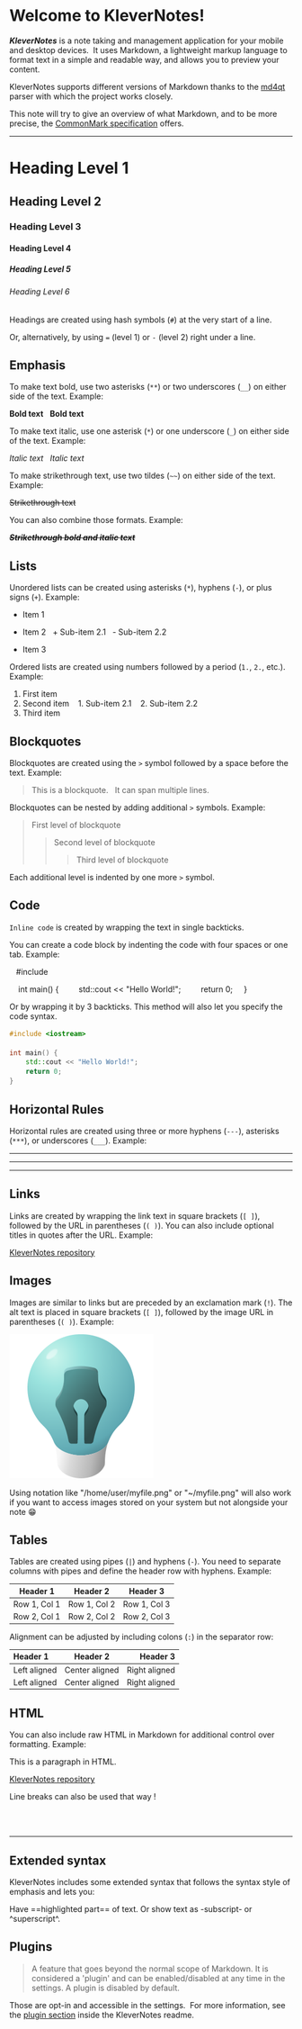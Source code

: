 # Welcome to KleverNotes!

__*KleverNotes*__ is a note taking and management application for your mobile and desktop devices. 
It uses Markdown, a lightweight markup language to format text in a simple and readable way, and allows you to preview your content.

KleverNotes supports different versions of Markdown thanks to the [md4qt](https://github.com/igormironchik/md4qt) parser with which the project works closely.

This note will try to give an overview of what Markdown, and to be more precise, the [CommonMark specification](https://commonmark.org/) offers.

* * *

# Heading Level 1
## Heading Level 2
### Heading Level 3
#### Heading Level 4
##### Heading Level 5
###### Heading Level 6

Headings are created using hash symbols (`#`) at the very start of a line.

Or, alternatively, by using `=` (level 1) or `-` (level 2) right under a line.


Emphasis
---

To make text bold, use two asterisks (`**`) or two underscores (`__`) on either side of the text. Example:

**Bold text**  
__Bold text__


To make text italic, use one asterisk (`*`) or one underscore (`_`) on either side of the text. Example:

*Italic text*  
_Italic text_

To make strikethrough text, use two tildes (`~~`) on either side of the text. Example:

~~Strikethrough text~~

You can also combine those formats. Example:

~~_**Strikethrough bold and italic text**_~~

Lists
---

Unordered lists can be created using asterisks (`*`), hyphens (`-`), or plus signs (`+`). Example:

* Item 1
- Item 2
  + Sub-item 2.1
  - Sub-item 2.2
* Item 3

Ordered lists are created using numbers followed by a period (`1.`, `2.`, etc.). Example:

1. First item
2. Second item
   1. Sub-item 2.1
   2. Sub-item 2.2
3. Third item


Blockquotes
---

Blockquotes are created using the `>` symbol followed by a space before the text. Example:

> This is a blockquote.  
> It can span multiple lines.

Blockquotes can be nested by adding additional `>` symbols. Example:

> First level of blockquote
>> Second level of blockquote
>>> Third level of blockquote

Each additional level is indented by one more `>` symbol.


Code
---

`Inline code` is created by wrapping the text in single backticks.

You can create a code block by indenting the code with four spaces or one tab. Example:

   #include <iostream>

    int main() {
        std::cout << "Hello World!";
        return 0;
    }

Or by wrapping it by 3 backticks. This method will also let you specify the code syntax.

```C++
#include <iostream>

int main() {
    std::cout << "Hello World!";
    return 0;
}
```

Horizontal Rules
---

Horizontal rules are created using three or more hyphens (`---`), asterisks (`***`), or underscores (`___`). Example:

---

***

___


Links
---

Links are created by wrapping the link text in square brackets (`[ ]`), followed by the URL in parentheses (`( )`).
You can also include optional titles in quotes after the URL. Example:

[KleverNotes repository](https://invent.kde.org/office/klevernotes)

Images
---

Images are similar to links but are preceded by an exclamation mark (`!`). The alt text is placed in square brackets (`[ ]`), followed by the image URL in parentheses (`( )`). Example:

![KleverNotes](./logo.png "KleverNotes logo !")

Using notation like "/home/user/myfile.png" or "~/myfile.png" will also work if you want to access images stored on your system but not alongside your note 😁


Tables
---

Tables are created using pipes (`|`) and hyphens (`-`). You need to separate columns with pipes and define the header row with hyphens. Example:

| Header 1 | Header 2 | Header 3 |
|----------|----------|----------|
| Row 1, Col 1 | Row 1, Col 2 | Row 1, Col 3 |
| Row 2, Col 1 | Row 2, Col 2 | Row 2, Col 3 |

Alignment can be adjusted by including colons (`:`) in the separator row:

| Header 1 | Header 2 | Header 3 |
|:---------|:---------:|---------:|
| Left aligned | Center aligned | Right aligned |
| Left aligned | Center aligned | Right aligned |


HTML
---

You can also include raw HTML in Markdown for additional control over formatting. Example:

<p>This is a paragraph in HTML.</p>
<a href="https://invent.kde.org/office/klevernotes">KleverNotes repository</a>
<p>Line breaks can also be used that way !<p><br><br>

---

Extended syntax
---

KleverNotes includes some extended syntax that follows the syntax style of emphasis and lets you:

Have ==highlighted part== of text.
Or show text as -subscript- or ^superscript^.

Plugins
---

> A feature that goes beyond the normal scope of Markdown.
> It is considered a 'plugin' and can be enabled/disabled at any time in the settings.
> A plugin is disabled by default.

Those are opt-in and accessible in the settings. 
For more information, see the [plugin section](https://invent.kde.org/office/klevernotes#plugins) inside the KleverNotes readme.
